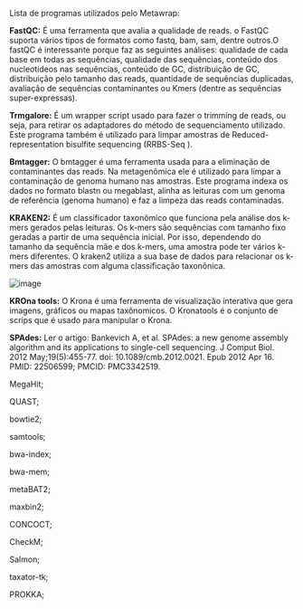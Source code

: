 Lista de programas utilizados pelo Metawrap:

**FastQC:** É uma ferramenta que avalia a qualidade de reads. o FastQC suporta vários tipos de formatos como fastq, bam, sam, dentre outros.O fastQC é interessante porque faz as seguintes análises: qualidade de cada base em todas as sequências, qualidade das sequências, conteúdo dos nucleotídeos nas sequências, conteúdo de GC, distribuição de GC, distribuição pelo tamanho das reads, quantidade de sequências duplicadas, avaliação de sequências contaminantes ou Kmers (dentre as sequências super-expressas).

**Trmgalore:** É um wrapper script usado para fazer o trimming de reads, ou seja, para retirar os adaptadores do método de sequenciamento utilizado. Este programa também é utilizado para limpar amostras de Reduced-representation bisulfite sequencing (RRBS-Seq ).

**Bmtagger:** O bmtagger é uma ferramenta usada para a eliminação de contaminantes das reads. Na metagenômica ele é utilizado para limpar a contaminação de genoma humano nas amostras. Este programa indexa os dados no formato blastn ou megablast, alinha as leituras com um genoma de referência (genoma humano) e faz a limpeza das reads contaminadas.

**KRAKEN2:** É um classificador taxonômico que funciona pela análise dos k-mers gerados pelas leituras. Os k-mers são sequências com tamanho fixo geradas a partir de uma sequência inicial. Por isso, dependendo do tamanho da sequência mãe e dos k-mers, uma amostra pode ter vários k-mers diferentes. O kraken2 utiliza a sua base de dados para relacionar os k-mers das amostras com alguma classificação taxonônica.

![image](https://github.com/user-attachments/assets/0a99a17f-c8b0-4621-b7b5-d74729a6a5f0)


**KROna tools:** O Krona é uma ferramenta de visualização interativa que gera imagens, gráficos ou mapas taxônomicos. O Kronatools é o conjunto de scrips que é usado para manipular o Krona. 

**SPAdes:** Ler o artigo: Bankevich A, et al. SPAdes: a new genome assembly algorithm and its applications to single-cell sequencing. J Comput Biol. 2012 May;19(5):455-77. doi: 10.1089/cmb.2012.0021. Epub 2012 Apr 16. PMID: 22506599; PMCID: PMC3342519.

MegaHit;

QUAST;

bowtie2;

samtools;

bwa-index;

bwa-mem;

metaBAT2;

maxbin2;

CONCOCT;

CheckM;

Salmon;

taxator-tk;

PROKKA;
